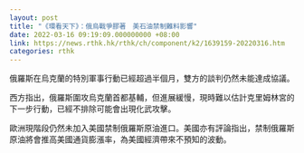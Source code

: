 ```yaml
---
layout: post
title: "《環看天下》：俄烏戰爭膠著　美石油禁制難料影響"
date: 2022-03-16 09:19:09.000000000 +08:00
link: https://news.rthk.hk/rthk/ch/component/k2/1639159-20220316.htm
categories: rthk
---
```


俄羅斯在烏克蘭的特別軍事行動已經超過半個月，雙方的談判仍然未能達成協議。

西方指出，俄羅斯圍攻烏克蘭首都基輔，但進展緩慢，現時難以估計克里姆林宮的下一步行動，已經不排除可能會出現化武攻擊。

歐洲現階段仍然未加入美國禁制俄羅斯原油進口。美國亦有評論指出，禁制俄羅斯原油將會推高美國通貨膨漲率，為美國經濟帶來不預知的波動。
